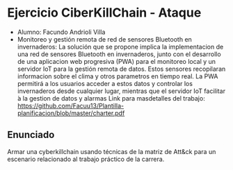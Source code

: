 # Ejercicio CiberKillChain - Ataque

* Alumno: Facundo Andrioli Villa
* Monitoreo y gestión remota de red de sensores Bluetooth en invernaderos:
La solución que se propone implica la implementacion de una red de sensores Bluetooth en invernaderos, junto con el desarrollo de una aplicacion web progresiva (PWA) para el monitoreo local y un servidor IoT para la gestión remota de datos. Estos sensores recopilaran informacion sobre el clima y otros parametros en tiempo real. La PWA permitirá a los usuarios acceder a estos datos y controlar los invernaderos desde cualquier lugar, mientras que el servidor IoT facilitar ́a la gestion de datos y alarmas
Link para masdetalles del trabajo: https://github.com/Facuu13/Plantilla-planificacion/blob/master/charter.pdf

## Enunciado

Armar una cyberkillchain usando técnicas de la matriz de Att&ck para un escenario relacionado al trabajo práctico de la carrera.